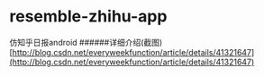 resemble-zhihu-app
==================

仿知乎日报android
######详细介绍(截图)</br>
[http://blog.csdn.net/everyweekfunction/article/details/41321647](http://blog.csdn.net/everyweekfunction/article/details/41321647)
